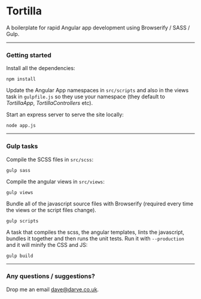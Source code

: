 # Tortilla

A boilerplate for rapid Angular app development using Browserify / SASS / Gulp.

<hr/>

### Getting started

Install all the dependencies:

	npm install

Update the Angular App namespaces in <code>src/scripts</code> and also in the views task in <code>gulpfile.js</code> so they use your namespace (they default to <em>TortillaApp</em>, <em>TortillaControllers</em> etc).

Start an express server to serve the site locally:

	node app.js

<hr/>

### Gulp tasks
	
Compile the SCSS files in <code>src/scss</code>:

	gulp sass
	
Compile the angular views in <code>src/views</code>:

	gulp views
	
Bundle all of the javascript source files with Browserify (required every time the views or the script files change).

	gulp scripts

A task that compiles the scss, the angular templates, lints the javascript, bundles it together and then runs the unit tests. Run it with <code>--production</code> and it will minify the CSS and JS:
	
	gulp build
	


<hr/>

### Any questions / suggestions?

Drop me an email <a href="mailto:dave@darve.co.uk">dave@darve.co.uk</a>.